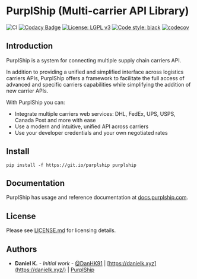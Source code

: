 # PurplShip (Multi-carrier API Library)

![CI](https://github.com/PurplShip/purplship/workflows/PuprlShip/badge.svg)
[![Codacy Badge](https://api.codacy.com/project/badge/Grade/a57baa23a1ca4403a37a8b7134609709)](https://app.codacy.com/manual/DanH91/purplship?utm_source=github.com&utm_medium=referral&utm_content=PurplShip/purplship&utm_campaign=Badge_Grade_Dashboard)
[![License: LGPL v3](https://img.shields.io/badge/License-LGPL%20v3-blue.svg)](https://www.gnu.org/licenses/lgpl-3.0)
[![Code style: black](https://img.shields.io/badge/code%20style-black-000000.svg)](https://github.com/python/black)
[![codecov](https://codecov.io/gh/PurplShip/purplship/branch/master/graph/badge.svg)](https://codecov.io/gh/PurplShip/purplship)

## Introduction

PurplShip is a system for connecting multiple supply chain carriers API.

In addition to providing a unified and simplified interface across logistics carriers APIs,
PurplShip offers a framework to facilitate the full access of advanced and specific carriers
capabilities while simplifying the addition of new carrier APIs.


With PurplShip you can:

- Integrate multiple carriers web services: DHL, FedEx, UPS, USPS, Canada Post and more with ease
- Use a modern and intuitive, unified API across carriers
- Use your developer credentials and your own negotiated rates


## Install

```shell script
pip install -f https://git.io/purplship purplship
```


## Documentation

PurplShip has usage and reference documentation at [docs.purplship.com](https://docs.purplship.com).


## License

Please see [LICENSE.md](https://github.com/PurplShip/purplship/blob/master/LICENSE) for licensing details.


## Authors

- **Daniel K.** - *Initial work* - [@DanHK91](https://github.com/DanH91) | [https://danielk.xyz](https://danielk.xyz/) | [PurplShip](https://purplship.com)
